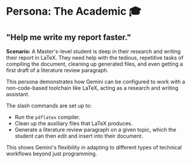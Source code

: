 # Persona: The Academic 🎓

## "Help me write my report faster."

**Scenario:** A Master's-level student is deep in their research and writing their report in LaTeX. They need help with the tedious, repetitive tasks of compiling the document, cleaning up generated files, and even getting a first draft of a literature review paragraph.

This persona demonstrates how Gemini can be configured to work with a non-code-based toolchain like LaTeX, acting as a research and writing assistant.

The slash commands are set up to:
- Run the `pdflatex` compiler.
- Clean up the auxiliary files that LaTeX produces.
- Generate a literature review paragraph on a given topic, which the student can then edit and insert into their document.

This shows Gemini's flexibility in adapting to different types of technical workflows beyond just programming.
